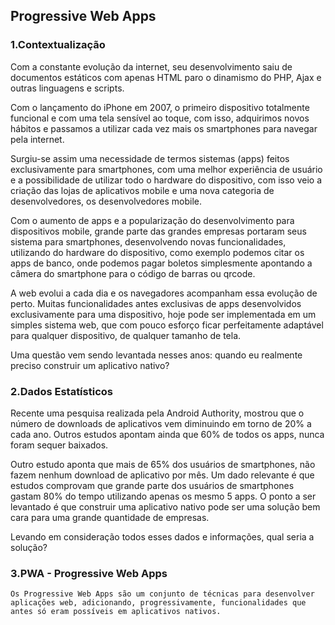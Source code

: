 ## **Progressive Web Apps**

### **1.Contextualização**

Com a constante evolução da internet, seu desenvolvimento saiu de documentos estáticos com apenas HTML paro o dinamismo do PHP, Ajax e outras linguagens e scripts.

Com o lançamento do iPhone em 2007, o primeiro dispositivo totalmente funcional e com uma tela sensível ao toque, com isso, adquirimos novos hábitos e passamos a utilizar cada vez mais os smartphones para navegar pela internet.

Surgiu-se assim uma necessidade de termos sistemas (apps) feitos exclusivamente para smartphones, com uma melhor experiência de usuário e a possibilidade de utilizar todo o hardware do dispositivo, com isso veio a criação das lojas de aplicativos mobile e uma nova categoria de desenvolvedores, os desenvolvedores mobile.

Com o aumento de apps e a popularização do desenvolvimento para dispositivos mobile, grande parte das grandes empresas portaram seus sistema para smartphones, desenvolvendo novas funcionalidades, utilizando do hardware do dispositivo, como exemplo podemos citar os apps de banco, onde podemos pagar boletos simplesmente apontando a câmera do smartphone para o código de barras ou qrcode.

A web evolui a cada dia e os navegadores acompanham essa evolução de perto. Muitas funcionalidades antes exclusivas de apps desenvolvidos exclusivamente para uma dispositivo, hoje pode ser implementada em um simples sistema web, que com pouco esforço ficar perfeitamente adaptável para qualquer dispositivo, de qualquer tamanho de tela.

Uma questão vem sendo levantada nesses anos: quando eu realmente preciso construir um aplicativo nativo?

### **2.Dados Estatísticos**

Recente uma pesquisa realizada pela Android Authority, mostrou que o número de downloads de aplicativos vem diminuindo em torno de 20% a cada ano. Outros estudos apontam ainda que 60% de todos os apps, nunca foram sequer baixados.

Outro estudo aponta que mais de 65% dos usuários de smartphones, não fazem nenhum download de aplicativo por mês. Um dado relevante é que estudos comprovam que grande parte dos usuários de smartphones gastam 80% do tempo utilizando apenas os mesmo 5 apps. O ponto a ser levantado é que construir uma aplicativo nativo pode ser uma solução bem cara para uma grande quantidade de empresas.

Levando em consideração todos esses dados e informações, qual seria a solução?

### **3.PWA - Progressive Web Apps**

`Os Progressive Web Apps são um conjunto de técnicas para desenvolver aplicações web, adicionando, progressivamente, funcionalidades que antes só eram possíveis em aplicativos nativos.`
